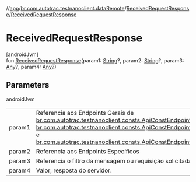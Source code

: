 //[app](../../../index.md)/[br.com.autotrac.testnanoclient.dataRemote](../index.md)/[ReceivedRequestResponse](index.md)/[ReceivedRequestResponse](-received-request-response.md)

# ReceivedRequestResponse

[androidJvm]\
fun [ReceivedRequestResponse](-received-request-response.md)(param1: [String](https://kotlinlang.org/api/latest/jvm/stdlib/kotlin/-string/index.html)?, param2: [String](https://kotlinlang.org/api/latest/jvm/stdlib/kotlin/-string/index.html)?, param3: [Any](https://kotlinlang.org/api/latest/jvm/stdlib/kotlin/-any/index.html)?, param4: [Any](https://kotlinlang.org/api/latest/jvm/stdlib/kotlin/-any/index.html)?)

## Parameters

androidJvm

| | |
|---|---|
| param1 | Referencia aos Endpoints Gerais de [br.com.autotrac.testnanoclient.consts.ApiConstEndpoints.REQUEST](../../br.com.autotrac.testnanoclient.consts/-api-const-endpoints/-companion/-r-e-q-u-e-s-t.md), [br.com.autotrac.testnanoclient.consts.ApiConstEndpoints.NOTIFICATION](../../br.com.autotrac.testnanoclient.consts/-api-const-endpoints/-companion/-n-o-t-i-f-i-c-a-t-i-o-n.md) e [br.com.autotrac.testnanoclient.consts.ApiConstEndpoints.PARAMETER](../../br.com.autotrac.testnanoclient.consts/-api-const-endpoints/-companion/-p-a-r-a-m-e-t-e-r.md). |
| param2 | Referencia aos Endpoints Específicos |
| param3 | Referencia o filtro da mensagem ou requisição solicitada |
| param4 | Valor, resposta do servidor. |
